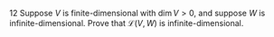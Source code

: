 12 Suppose $V$ is finite-dimensional with $\operatorname{dim} V>0$, and suppose $W$ is infinite-dimensional. Prove that $\mathcal{L}(V, W)$ is infinite-dimensional.
